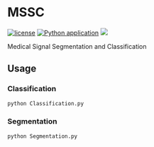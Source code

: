 # MSSC
[![license](https://img.shields.io/github/license/MuGeminorum/Medical_Image_Computing.svg)](https://github.com/MuGeminorum/Medical_Image_Computing/blob/master/LICENSE)
[![Python application](https://github.com/MuGeminorum/Medical_Image_Computing/actions/workflows/python-app.yml/badge.svg?branch=mssc)](https://github.com/MuGeminorum/Medical_Image_Computing/actions/workflows/python-app.yml)
[![](https://img.shields.io/badge/wiki-mssc-da5b0b.svg)](https://github.com/MuGeminorum/Medical_Image_Computing/wiki/Chapter-IV-%E2%80%90-Medical-Signal-Segmentation-and-Classification)

Medical Signal Segmentation and Classification

## Usage
### Classification
```bash
python Classification.py
```

### Segmentation
```bash
python Segmentation.py
```
